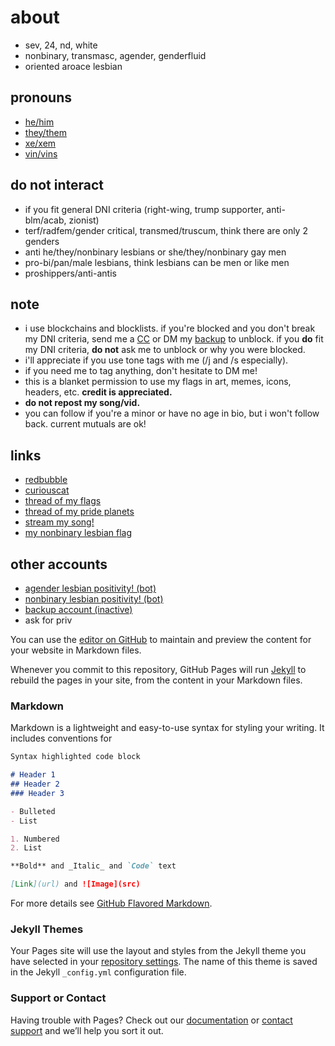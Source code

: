 # about
- sev, 24, nd, white
- nonbinary, transmasc, agender, genderfluid
- oriented aroace lesbian

## pronouns
- [he/him]()
- [they/them]()
- [xe/xem]()
- [vin/vins]()

## do not interact
- if you fit general DNI criteria (right-wing, trump supporter, anti-blm/acab, zionist)
- terf/radfem/gender critical, transmed/truscum, think there are only 2 genders
- anti he/they/nonbinary lesbians or she/they/nonbinary gay men
- pro-bi/pan/male lesbians, think lesbians can be men or like men
- proshippers/anti-antis


## note
- i use blockchains and blocklists. if you're blocked and you don't break my DNI criteria, send me a [CC](https://curiouscat.me/theybian) or DM my [backup](https://twitter.com/theybian1) to unblock. if you **do** fit my DNI criteria, **do not** ask me to unblock or why you were blocked.
- i'll appreciate if you use tone tags with me (/j and /s especially).
- if you need me to tag anything, don't hesitate to DM me!
- this is a blanket permission to use my flags in art, memes, icons, headers, etc. **credit is appreciated.**
- **do not repost my song/vid.**
- you can follow if you're a minor or have no age in bio, but i won't follow back. current mutuals are ok!


## links
- [redbubble](https://theybian.redbubble.com)
- [curiouscat](https://curiouscat.com/theybian)
- [thread of my flags](https://twitter.com/theybian/status/1308435954168979465?s=19)
- [thread of my pride planets](https://twitter.com/theybian/status/1393646080659705861)
- [stream my song!](https://twitter.com/theybian/status/1300540997185810433)
- [my nonbinary lesbian flag](https://twitter.com/theybian/status/1403722750280220681)

## other accounts
- [agender lesbian positivity! (bot)](https://twitter.com/agenderlesbians)
- [nonbinary lesbian positivity! (bot)](https://twitter.com/enbylesbians)
- [backup account (inactive)](https://twitter.com/theybian1)
- ask for priv

You can use the [editor on GitHub](https://github.com/theybian/pronouns/edit/gh-pages/index.md) to maintain and preview the content for your website in Markdown files.

Whenever you commit to this repository, GitHub Pages will run [Jekyll](https://jekyllrb.com/) to rebuild the pages in your site, from the content in your Markdown files.

### Markdown

Markdown is a lightweight and easy-to-use syntax for styling your writing. It includes conventions for

```markdown
Syntax highlighted code block

# Header 1
## Header 2
### Header 3

- Bulleted
- List

1. Numbered
2. List

**Bold** and _Italic_ and `Code` text

[Link](url) and ![Image](src)
```

For more details see [GitHub Flavored Markdown](https://guides.github.com/features/mastering-markdown/).

### Jekyll Themes

Your Pages site will use the layout and styles from the Jekyll theme you have selected in your [repository settings](https://github.com/theybian/pronouns/settings/pages). The name of this theme is saved in the Jekyll `_config.yml` configuration file.

### Support or Contact

Having trouble with Pages? Check out our [documentation](https://docs.github.com/categories/github-pages-basics/) or [contact support](https://support.github.com/contact) and we’ll help you sort it out.
